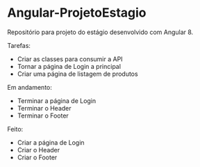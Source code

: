 # Angular-ProjetoEstagio
Repositório para projeto do estágio desenvolvido com Angular 8.

Tarefas:
- Criar as classes para consumir a API
- Tornar a página de Login a principal
- Criar uma página de listagem de produtos

Em andamento:
- Terminar a página de Login
- Terminar o Header
- Terminar o Footer

Feito:
- Criar a página de Login
- Criar o Header
- Criar o Footer
